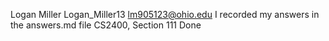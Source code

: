 Logan Miller
Logan_Miller13
lm905123@ohio.edu
I recorded my answers in the answers.md file
CS2400, Section 111
Done
